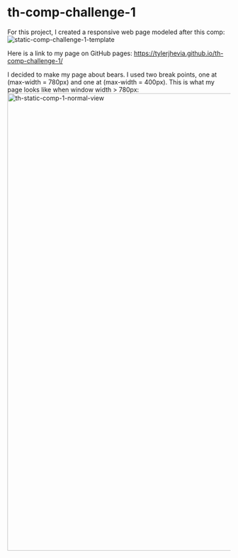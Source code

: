 # th-comp-challenge-1

For this project, I created a responsive web page modeled after this comp: 
![static-comp-challenge-1-template](https://cloud.githubusercontent.com/assets/25699277/26367089/aff46a14-3faa-11e7-8992-329a77ca6b28.jpg)

Here is a link to my page on GitHub pages: https://tylerjhevia.github.io/th-comp-challenge-1/

I decided to make my page about bears. I used two break points, one at (max-width = 780px) and one at (max-width = 400px). 
This is what my page looks like when window width > 780px: <img width="1032" alt="th-static-comp-1-normal-view" src="https://cloud.githubusercontent.com/assets/25699277/26368676/8b3dac30-3faf-11e7-9a87-8d7b9253470e.png">
